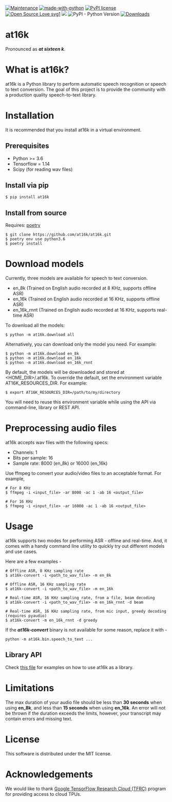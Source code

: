 [![Maintenance](https://img.shields.io/badge/Maintained%3F-yes-green.svg)](https://github.com/GlibAI/at16k/graphs/commit-activity)
[![made-with-python](https://img.shields.io/badge/Made%20with-Python-1f425f.svg)](https://www.python.org/)
[![PyPI license](https://img.shields.io/pypi/l/at16k.svg)](https://pypi.python.org/pypi/at16k/)
[![Open Source Love svg1](https://badges.frapsoft.com/os/v1/open-source.svg?v=103)](https://github.com/ellerbrock/open-source-badges/)
<img src="https://img.shields.io/badge/contributions-welcome-brightgreen.svg?style=flat">
![PyPI - Python Version](https://img.shields.io/pypi/pyversions/at16k.svg)
[![Downloads](https://pepy.tech/badge/at16k)](https://pepy.tech/project/at16k)

# at16k
Pronounced as ***at sixteen k***.

# What is at16k?
at16k is a Python library to perform automatic speech recognition or speech to text conversion. The goal of this project is to provide the community with a production quality speech-to-text library.

# Installation
It is recommended that you install at16k in a virtual environment.

## Prerequisites
- Python >= 3.6
- Tensorflow = 1.14
- Scipy (for reading wav files)


## Install via pip
```
$ pip install at16k
```

## Install from source
Requires: [poetry](https://github.com/sdispater/poetry)
```
$ git clone https://github.com/at16k/at16k.git
$ poetry env use python3.6
$ poetry install
```

# Download models
Currently, three models are available for speech to text conversion.
- en_8k (Trained on English audio recorded at 8 KHz, supports offline ASR)
- en_16k (Trained on English audio recorded at 16 KHz, supports offline ASR)
- en_16k_rnnt (Trained on English audio recorded at 16 KHz, supports real-time ASR)

To download all the models:
```
$ python -m at16k.download all
```
Alternatively, you can download only the model you need. For example:
```
$ python -m at16k.download en_8k
$ python -m at16k.download en_16k
$ python -m at16k.download en_16k_rnnt
```
By default, the models will be downloaded and stored at <HOME_DIR>/.at16k. To override the default, set the environment variable AT16K_RESOURCES_DIR.
For example:
```
$ export AT16K_RESOURCES_DIR=/path/to/my/directory
```
You will need to reuse this environment variable while using the API via command-line, library or REST API.

# Preprocessing audio files
at16k accepts wav files with the following specs:
- Channels: 1
- Bits per sample: 16
- Sample rate: 8000 (en_8k) or 16000 (en_16k)

Use ffmpeg to convert your audio/video files to an acceptable format. For example,
```
# For 8 KHz
$ ffmpeg -i <input_file> -ar 8000 -ac 1 -ab 16 <output_file>

# For 16 KHz
$ ffmpeg -i <input_file> -ar 16000 -ac 1 -ab 16 <output_file>
```

# Usage
at16k supports two modes for performing ASR - offline and real-time. And, it comes with a handy command line utility to quickly try out different models and use cases.

Here are a few examples -
```
# Offline ASR, 8 KHz sampling rate
$ at16k-convert -i <path_to_wav_file> -m en_8k

# Offline ASR, 16 KHz sampling rate
$ at16k-convert -i <path_to_wav_file> -m en_16k

# Real-time ASR, 16 KHz sampling rate, from a file, beam decoding
$ at16k-convert -i <path_to_wav_file> -m en_16k_rnnt -d beam

# Real-time ASR, 16 KHz sampling rate, from mic input, greedy decoding (requires pyaudio)
$ at16k-convert -m en_16k_rnnt -d greedy
```
If the ***at16k-convert*** binary is not available for some reason, replace it with - 
```
python -m at16k.bin.speech_to_text ...
```

## Library API
Check [this file](https://github.com/at16k/at16k/blob/master/at16k/bin/speech_to_text.py) for examples on how to use at16k as a library.

# Limitations

The max duration of your audio file should be less than **30 seconds** when using **en_8k**, and less than **15 seconds** when using **en_16k**. An error will not be thrown if the duration exceeds the limits, however, your transcript may contain errors and missing text.

# License

This software is distributed under the MIT license.

# Acknowledgements

We would like to thank [Google TensorFlow Research Cloud (TFRC)](https://www.tensorflow.org/tfrc) program for providing access to cloud TPUs.
